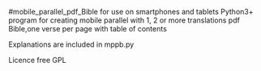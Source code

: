 #mobile_parallel_pdf_Bible for use on smartphones and tablets
Python3+ program for creating mobile parallel with 1, 2 or more translations pdf Bible,one verse per page with table of contents  
  
Explanations are included in mppb.py  
  
Licence free GPL

